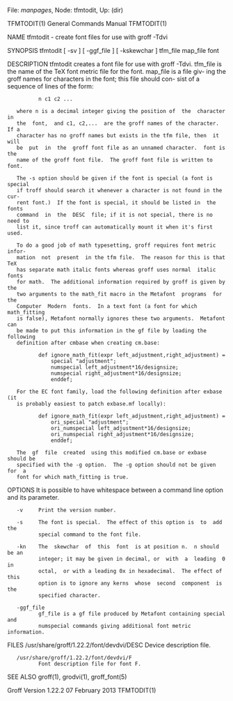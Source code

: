 File: *manpages*,  Node: tfmtodit,  Up: (dir)

TFMTODIT(1)                 General Commands Manual                TFMTODIT(1)



NAME
       tfmtodit - create font files for use with groff -Tdvi

SYNOPSIS
       tfmtodit [ -sv ] [ -ggf_file ] [ -kskewchar ] tfm_file map_file font

DESCRIPTION
       tfmtodit creates a font file for use with groff -Tdvi.  tfm_file is the
       name of the TeX font metric file for the font.  map_file is a file giv-
       ing  the  groff names for characters in the font; this file should con-
       sist of a sequence of lines of the form:

              n c1 c2 ...

       where n is a decimal integer giving the position of  the  character  in
       the  font,  and c1, c2,...  are the groff names of the character.  If a
       character has no groff names but exists in the tfm file, then  it  will
       be  put  in  the  groff font file as an unnamed character.  font is the
       name of the groff font file.  The groff font file is written to font.

       The -s option should be given if the font is special (a font is special
       if troff should search it whenever a character is not found in the cur-
       rent font.)  If the font is special, it should be listed in  the  fonts
       command  in  the  DESC  file; if it is not special, there is no need to
       list it, since troff can automatically mount it when it's first used.

       To do a good job of math typesetting, groff requires font metric infor-
       mation  not  present  in the tfm file.  The reason for this is that TeX
       has separate math italic fonts whereas groff uses normal  italic  fonts
       for math.  The additional information required by groff is given by the
       two arguments to the math_fit macro in the Metafont  programs  for  the
       Computer  Modern  fonts.  In a text font (a font for which math_fitting
       is false), Metafont normally ignores these two arguments.  Metafont can
       be made to put this information in the gf file by loading the following
       definition after cmbase when creating cm.base:

              def ignore_math_fit(expr left_adjustment,right_adjustment) =
                  special "adjustment";
                  numspecial left_adjustment*16/designsize;
                  numspecial right_adjustment*16/designsize;
                  enddef;

       For the EC font family, load the following definition after exbase  (it
       is probably easiest to patch exbase.mf locally):

              def ignore_math_fit(expr left_adjustment,right_adjustment) =
                  ori_special "adjustment";
                  ori_numspecial left_adjustment*16/designsize;
                  ori_numspecial right_adjustment*16/designsize;
                  enddef;

       The  gf  file  created  using this modified cm.base or exbase should be
       specified with the -g option.  The -g option should not be given for  a
       font for which math_fitting is true.

OPTIONS
       It is possible to have whitespace between a command line option and its
       parameter.

       -v     Print the version number.

       -s     The font is special.  The effect of this option is  to  add  the
              special command to the font file.

       -kn    The  skewchar  of  this  font  is at position n.  n should be an
              integer; it may be given in decimal, or  with  a  leading  0  in
              octal,  or with a leading 0x in hexadecimal.  The effect of this
              option is to ignore any kerns  whose  second  component  is  the
              specified character.

       -ggf_file
              gf_file is a gf file produced by Metafont containing special and
              numspecial commands giving additional font metric information.

FILES
       /usr/share/groff/1.22.2/font/devdvi/DESC
              Device description file.

       /usr/share/groff/1.22.2/font/devdvi/F
              Font description file for font F.

SEE ALSO
       groff(1), grodvi(1), groff_font(5)



Groff Version 1.22.2           07 February 2013                    TFMTODIT(1)

